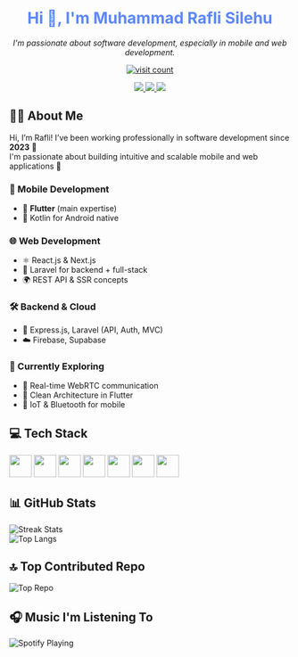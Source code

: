<h1 align="center" style="color: #5D87FF">Hi 👋, I'm Muhammad Rafli Silehu</h1>

<p align="center"><em>I'm passionate about software development, especially in mobile and web development.</em></p>

<p align="center">
  <a href="https://visitcount.itsvg.in/api?id=zakoraa&icon=2&color=0">
    <img src="https://visitcount.itsvg.in/api?id=zakoraa&icon=2&color=0" alt="visit count"/>
  </a>
</p>

<p align="center">
  <a href="https://www.linkedin.com/in/muhammad-rafli-silehu-44a89828b/" target="_blank">
    <img src="https://img.shields.io/badge/LinkedIn-0077B5?logo=linkedin&logoColor=white&style=for-the-badge" />
  </a>
  <a href="https://www.youtube.com/@raflisilehu/streams" target="_blank">
    <img src="https://img.shields.io/badge/Youtube-FF0000?logo=youtube&logoColor=white&style=for-the-badge" />
  </a>
  <a href="https://www.instagram.com/raflisilehu_/" target="_blank">
    <img src="https://img.shields.io/badge/Instagram-E4405F?logo=instagram&logoColor=white&style=for-the-badge" />
  </a>
</p>


## 👨‍💻 About Me

Hi, I’m Rafli! I’ve been working professionally in software development since **2023** 🎉  
I'm passionate about building intuitive and scalable mobile and web applications 🚀

### 📱 Mobile Development
- 💙 **Flutter** (main expertise)
- 📱 Kotlin for Android native

### 🌐 Web Development
- ⚛️ React.js & Next.js
- 🧬 Laravel for backend + full-stack
- 🌍 REST API & SSR concepts

### 🛠 Backend & Cloud
- 🔗 Express.js, Laravel (API, Auth, MVC)
- ☁️ Firebase, Supabase

### 🧠 Currently Exploring
- 🔴 Real-time WebRTC communication
- 🧼 Clean Architecture in Flutter
- 📡 IoT & Bluetooth for mobile


## 💻 Tech Stack

<p align="left">
  <img src="https://cdn.jsdelivr.net/gh/devicons/devicon/icons/dart/dart-original.svg" width="40"/>
  <img src="https://cdn.jsdelivr.net/gh/devicons/devicon/icons/flutter/flutter-original.svg" width="40"/>
  <img src="https://cdn.jsdelivr.net/gh/devicons/devicon/icons/java/java-original.svg" width="40"/>
  <img src="https://cdn.jsdelivr.net/gh/devicons/devicon/icons/android/android-original.svg" width="40"/>
  <img src="https://cdn.jsdelivr.net/gh/devicons/devicon/icons/nodejs/nodejs-original.svg" width="40"/>
  <img src="https://cdn.jsdelivr.net/gh/devicons/devicon/icons/mysql/mysql-original.svg" width="40"/>
  <img src="https://cdn.jsdelivr.net/gh/devicons/devicon/icons/express/express-original.svg" width="40"/>
</p>


## 📊 GitHub Stats

![Streak Stats](https://github-readme-streak-stats.herokuapp.com/?user=zakoraa&theme=react&hide_border=false)  
![Top Langs](https://github-readme-stats.vercel.app/api/top-langs/?username=zakoraa&theme=react&hide_border=false&layout=compact)


## 🔝 Top Contributed Repo

![Top Repo](https://github-contributor-stats.vercel.app/api?username=zakoraa&limit=5&theme=tokyonight&combine_all_yearly_contributions=true)


## 🎧 Music I'm Listening To

![Spotify Playing](https://spotify-recently-played-readme.vercel.app/api?user=31juwflawxuxhufoheoclj6rg5ra&unique=true)
